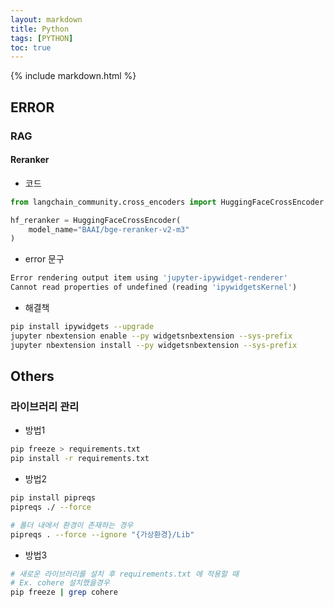 ```yaml
---
layout: markdown
title: Python
tags: [PYTHON]
toc: true
---
```


{% include markdown.html %}

## ERROR

### RAG

#### Reranker

- 코드

```python
from langchain_community.cross_encoders import HuggingFaceCrossEncoder

hf_reranker = HuggingFaceCrossEncoder(
    model_name="BAAI/bge-reranker-v2-m3"
)
```

- error 문구

```python
Error rendering output item using 'jupyter-ipywidget-renderer'
Cannot read properties of undefined (reading 'ipywidgetsKernel')
```

- 해결책

```bash
pip install ipywidgets --upgrade
jupyter nbextension enable --py widgetsnbextension --sys-prefix
jupyter nbextension install --py widgetsnbextension --sys-prefix
```

## Others

### 라이브러리 관리

- 방법1

```bash
pip freeze > requirements.txt
pip install -r requirements.txt
```

- 방법2

```bash
pip install pipreqs
pipreqs ./ --force

# 폴더 내에서 환경이 존재하는 경우
pipreqs . --force --ignore "{가상환경}/Lib"
```

- 방법3

```bash
# 새로운 라이브러리를 설치 후 requirements.txt 에 적용할 때
# Ex. cohere 설치했을경우
pip freeze | grep cohere
```
